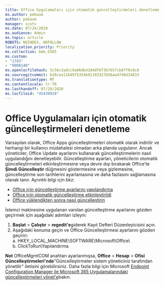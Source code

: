 ```yaml
---
title: Office Uygulamaları için otomatik güncelleştirmeleri denetleme
ms.author: pebaum
author: pebaum
manager: scotv
ms.date: 07/24/2020
ms.audience: Admin
ms.topic: article
ROBOTS: NOINDEX, NOFOLLOW
localization_priority: Priority
ms.collection: Adm_O365
ms.custom:
- "1743"
- "9000140"
ms.openlocfilehash: 5c56c3adcc9a06db43d4df6f367657cb8ff0c8c8
ms.sourcegitcommit: b10cea11b4975354b91193327b58aa4740d34833
ms.translationtype: MT
ms.contentlocale: tr-TR
ms.lasthandoff: 07/28/2020
ms.locfileid: "45439928"
---
```

# <a name="control-automatic-updates-for-office-apps"></a>Office Uygulamaları için otomatik güncelleştirmeleri denetleme

Varsayılan olarak, Office Apps güncelleştirmeleri otomatik olarak indirilir ve herhangi bir kullanıcı müdahalesi olmadan arka planda uygulanır. Ancak yöneticiler, Office Update ayarlarını kullanarak güncelleştirmelerin nasıl uygulandığını denetleyebilir. Güncelleştirme ayarları, yöneticilerin otomatik güncelleştirmeleri etkinleştirmesine veya devre dışı bırakarak Office'te **Şimdi Güncelleştir** düğmesini göstermesine veya gizlemesine, güncelleştirme son tarihlerini ayarlamasına ve daha fazlasını sağlamasına olanak tanır. Ayrıntılı bilgi için bkz:

- [Office için güncelleştirme ayarlarını yapılandırma](https://docs.microsoft.com/deployoffice/configure-update-settings-for-office-365-proplus)  
- [Office için otomatik güncelleştirme etkinleştirildi](https://support.microsoft.com/help/2753538/automatic-updating-for-office-2013-and-office-2016-click-to-run-is-not)  
- [Office yüklendikten sonra nasıl güncelleştirin](https://docs.microsoft.com/deployoffice/configuration-options-for-the-office-2016-deployment-tool#updates-element)

İstemci makinesine uygulanan varolan güncelleştirme ayarlarını gözden geçirmek için aşağıdaki adımları izleyin:

1. **Başlat**  >  **Çalıştır**  >  **regedit'e**giderek Kayıt Defteri Düzenleyicisini açın.
2. Aşağıdaki konuma geçin ve Office Güncelleştirmesi ayarlarını gözden geçirin:  
    a. HKEY_LOCAL_MACHINE\SOFTWARE\Microsoft\Office\  
    b. ClickToRun\Yapılandırma

**Not**  OfficeMgmtCOM anahtarı ayarlanmışsa, **Office**  >  **Hesap**  >  **Ofisi Güncelleştirmeleri'nde**"Güncelleştirmeler sistem yöneticiniz tarafından yönetilir" iletisini görebilirsiniz. Daha fazla bilgi için Microsoft [Endpoint Configuration Manager ile Microsoft 365 Uygulamalarındaki güncelleştirmeleri yönet'e](https://docs.microsoft.com/deployoffice/manage-updates-to-office-365-proplus-with-system-center-configuration-manager#method-1-use-office-deployment-tool-to-enable-office-365-clients-to-receive-updates-from-configuration-manager)bakın.  